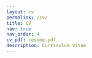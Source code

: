 ```yaml
---
layout: cv
permalink: /cv/
title: CV
nav: true
nav_order: 4
cv_pdf: resume.pdf
description: Curriculum Vitae
---
```

